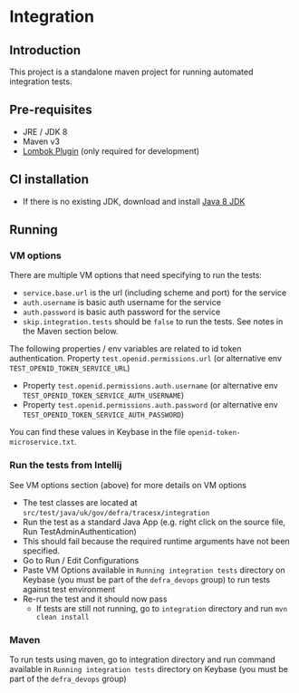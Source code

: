 # Integration

## Introduction

This project is a standalone maven project for running automated integration tests.

## Pre-requisites

- JRE / JDK 8
- Maven v3
- [Lombok Plugin](https://plugins.jetbrains.com/plugin/6317-lombok-plugin) (only required for development)

## CI installation

- If there is no existing JDK, download and install 
  [Java 8 JDK](http://www.oracle.com/technetwork/java/javase/install-linux-64-rpm-138254.html)

## Running

### VM options

There are multiple VM options that need specifying to run the tests:

- `service.base.url` is the url (including scheme and port) for the service
- `auth.username` is basic auth username for the service
- `auth.password` is basic auth password for the service
- `skip.integration.tests` should be `false` to run the tests. See notes in the Maven section below.

The following properties / env variables are related to id token authentication.
 Property `test.openid.permissions.url` (or alternative env `TEST_OPENID_TOKEN_SERVICE_URL`)
- Property `test.openid.permissions.auth.username` (or alternative env `TEST_OPENID_TOKEN_SERVICE_AUTH_USERNAME`)
- Property `test.openid.permissions.auth.password` (or alternative env `TEST_OPENID_TOKEN_SERVICE_AUTH_PASSWORD`)

You can find these values in Keybase in the file `openid-token-microservice.txt`.

### Run the tests from Intellij

See VM options section (above) for more details on VM options

- The test classes are located at `src/test/java/uk/gov/defra/tracesx/integration`
- Run the test as a standard Java App (e.g. right click on the source file, Run TestAdminAuthentication)
- This should fail because the required runtime arguments have not been specified.
- Go to Run / Edit Configurations
- Paste VM Options available in `Running integration tests` directory on Keybase (you must be part of the `defra_devops` group)
to run tests against test environment
- Re-run the test and it should now pass
  - If tests are still not running, go to `integration` directory and run `mvn clean install`

### Maven

To run tests using maven, go to integration directory and run command available in
`Running integration tests` directory on Keybase (you must be part of the `defra_devops` group)
